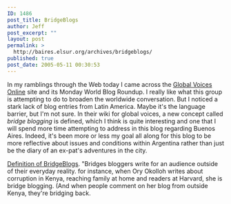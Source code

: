 ```yaml
---
ID: 1486
post_title: BridgeBlogs
author: Jeff
post_excerpt: ""
layout: post
permalink: >
  http://baires.elsur.org/archives/bridgeblogs/
published: true
post_date: 2005-05-11 00:30:53
---
```

In my ramblings through the Web today I came across the <a href="http://cyber.law.harvard.edu/globalvoices/">Global Voices Online</a> site and its Monday World Blog Roundup. I really like what this group is attempting to do to broaden the worldwide conversation. But I noticed a stark lack of blog entries from Latin America. Maybe it's the language barrier, but I'm not sure. In their wiki for global voices, a new concept called <em>bridge blogging</em> is defined, which I think is quite interesting and one that I will spend more time attempting to address in this blog regarding Buenos Aires. Indeed, it's been more or less my goal all along for this blog to be more reflective about issues and conditions within Argentina rather than just be the diary of an ex-pat's adventures in the city.

<a href="http://cyber.law.harvard.edu:8080/globalvoices/wiki/index.php/Bridge_Blog_Index">Definition of BridgeBlogs</a>. "Bridges bloggers write for an audience outside of their everyday reality. for instance, when Ory Okolloh writes about corruption in Kenya, reaching family at home and readers at Harvard, she is bridge blogging. (And when people comment on her blog from outside Kenya, they're bridging back.